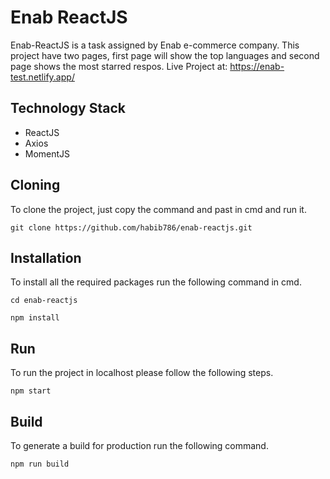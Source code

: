 # Enab ReactJS
Enab-ReactJS is a task assigned by Enab e-commerce company. 
This project have two pages, first page will show the top languages and second page shows the most starred respos.
Live Project at: https://enab-test.netlify.app/

## Technology Stack
* ReactJS
* Axios
* MomentJS

## Cloning
To clone the project, just copy the command and past in cmd and run it. 
```
git clone https://github.com/habib786/enab-reactjs.git
```

## Installation
To install all the required packages run the following command in cmd.
```
cd enab-reactjs

npm install
```

## Run
To run the project in localhost please follow the following steps. 
```
npm start
```

## Build
To generate a build for production run the following command.
```
npm run build
```
